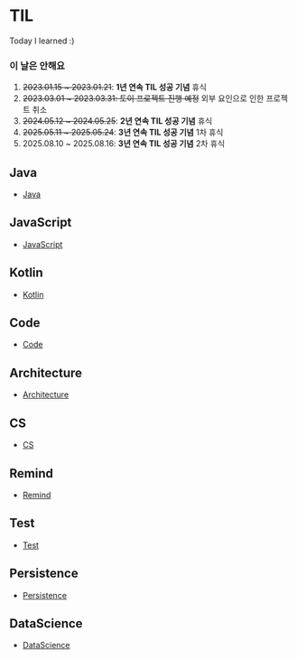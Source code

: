 # TIL
Today I learned :)

### 이 날은 안해요
1. ~~2023.01.15 ~ 2023.01.21~~: **1년 연속 TIL 성공 기념** 휴식
2. ~~2023.03.01 ~ 2023.03.31: 토이 프로젝트 진행 예정~~ 외부 요인으로 인한 프로젝트 취소
3. ~~2024.05.12 ~ 2024.05.25~~: **2년 연속 TIL 성공 기념** 휴식
4. ~~2025.05.11 ~ 2025.05.24~~: **3년 연속 TIL 성공 기념** 1차 휴식
5. 2025.08.10 ~ 2025.08.16: **3년 연속 TIL 성공 기념** 2차 휴식

## Java
* [Java](https://github.com/injuk/TIL/blob/master/Java/Java.md)

## JavaScript
* [JavaScript](https://github.com/injuk/TIL/blob/master/JavaScript/JavaScript.md)

## Kotlin
* [Kotlin](https://github.com/injuk/TIL/blob/master/Kotlin/Kotlin.md)

## Code
* [Code](https://github.com/injuk/TIL/blob/master/Code/Code.md)

## Architecture
* [Architecture](https://github.com/injuk/TIL/blob/master/Architecture/Architecture.md)

## CS
* [CS](https://github.com/injuk/TIL/blob/master/CS/CS.md)

## Remind
* [Remind](https://github.com/injuk/TIL/blob/master/Remind/Remind.md)

## Test
* [Test](https://github.com/injuk/TIL/blob/master/Test/Test.md)

## Persistence
* [Persistence](https://github.com/injuk/TIL/blob/master/Persistence/Persistence.md)

## DataScience
* [DataScience](https://github.com/injuk/TIL/blob/master/DataScience/DataScience.md)
